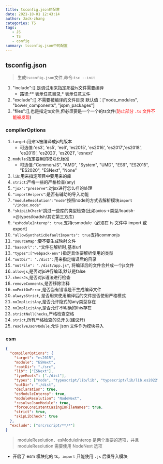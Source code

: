 ```yaml
---
title: tsconfig.json的配置
date: 2021-10-01 12:43:14
author: Jack-zhang
categories: TS
tags:
   - JS
   - TS
   - config
summary: tsconfig.json中的配置
---
```

## tsconfig.json

> 生成`tsconfig.json`文件,命令:`tsc --init`

1. "include":[],是调试用来指定那些ts文件需要编译
   * 路径:**  表示任意目录,*  表示任意文件
2. "exclude":[],不需要被编译的文件目录 默认值：["node_modules", "bower_components", "jspm_packages"]
3. "files":[],也是指定ts文件,但必须要是一个一个的ts文件(<span style="color:red">防止部分 `.ts` 文件不能被发现</span>)

### compilerOptions

1. `target`:用来ts被编译成js的版本
   * 可选值:'es3', 'es5', 'es6', 'es2015', 'es2016', 'es2017','es2018', 'es2019', 'es2020', 'es2021', 'esnext'
2. `module`:指定要用的模块化标准
   * 可选值:"CommonJS", "AMD", "System", "UMD", "ES6", "ES2015", "ES2020", "ESNext", "None"
3. `lib`:用来指定项目中要用来的库
4. `strict`:严格一些的严格检查(any)
5. `"jsx":"preserve"`:对jsx进行怎么样的处理
6. `"importHelpers"`:是否有辅助的导入功能
7. `"moduleResolution":"node"`按照node的方式去解析模块`import "/index.node"`
8. `"skipLibCheck"`跳过一些库的类型检查(比如axios->类型/loadsh->@types/loadsh/其它第三方库)
9. `"esModuleInterop": true`,支持esmodule（必须在 ts 文件中 import 或 export）
10. `"allowSyntheticDefaultImports": true`支持commonjs
11. `"sourceMap"`:要不要生成映射文件
12. `"baseUrl":"."`文件在解析时,基本url
13. `"types":["webpack-env"]`指定具体要解析使用的类型
14. `"outDir": "./dist"`: 用来指定编译后的目录
15. `"outFile": "./dist/app.js"`, 将编译后的文件合并成一个js文件
16. `allowjs`,是否对js进行编译,默认是false
17. `checkJs`,是否对js语法进行检查
18. `removeComments`,是否移除注释
19. `noEmitOnError`,是否当有错误是不生成编译文件
20. `alwaysStrict`, 是否用来使用编译后的文件是否使用严格模式
21. `noImplicitAny`,是否允许隐式的any类型存在
22. `noImplicitAny`,是否允许不明确的this存在
23. `strictNullChecks`,严格检查空格
24. `strict`,所有严格检查的总开关(建议开)
25. `resolveJsonModule`,允许 json 文件作为模块导入

### esm

```json
{
  "compilerOptions": {
    "target": "es2015",
    "module": "ESNext",
    "rootDir": "./src",
    "lib": ["ESNext"],
    "typeRoots": ["./dist"],
    "types": ["node", "typescript/lib/lib", "typescript/lib/lib.es2022"],
    "outDir": "./dist",
    "declaration": true,
    "esModuleInterop": true,
    "moduleResolution": "NodeNext",
    "resolveJsonModule": true,
    "forceConsistentCasingInFileNames": true,
    "strict": true,
    "skipLibCheck": true
  },
  "exclude": ["src/script/**/*"]
}
```

> moduleResolution、esModuleInterop 是两个重要的选项，并且 moduleResolution 需要使用 NodeNext 选项

* 开启了 esm 模块化的 ts，`import` 只能使用 `.js` 后缀导入模块
